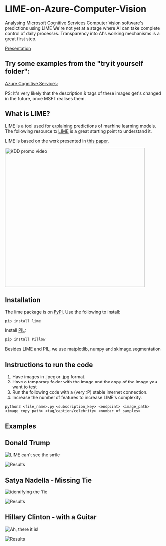 # LIME-on-Azure-Computer-Vision

Analysing Microsoft Cognitive Services Computer Vision software's predictions using LIME
We're not yet at a stage where AI can take complete control of daily processes. Transparency into AI's working mechanisms is a great first step.

[Presentation](https://docs.google.com/presentation/d/1dsar5sA3D1ofe7SD9kDvyD5TIXRUlRGAAlNTV-m_N70/edit?usp=sharing) 
## Try some examples from the "try it yourself folder":

[Azure Cognitive Services:](https://azure.microsoft.com/en-us/services/cognitive-services/computer-vision/#features)


PS: It's very likely that the description & tags of these images get's changed in the future, once MSFT realises them.


## What is LIME?

LIME is a tool used for explaining predictions of machine learning models. The following resource to [LIME](https://github.com/marcotcr/lime) is a great starting point to understand it.

LIME is based on the work presented in [this paper](https://arxiv.org/abs/1602.04938).

<a href="https://www.youtube.com/watch?v=hUnRCxnydCc" target="_blank"><img src="video_start.png" width="450" alt="KDD promo video"/></a>

## Installation

The lime package is on [PyPI](https://pypi.python.org/pypi/lime). Use the following to install:

```sh
pip install lime
```

Install [PIL](https://pypi.python.org/pypi/Pillow/2.2.1):

```sh
pip install Pillow
```

Besides LIME and PIL, we use matplotlib, numpy and skimage.segmentation

## Instructions to run the code
1. Have images in .jpeg or .jpg format.
2. Have a temporary folder with the image and the copy of the image you want to test
3. Run the following code with a (very :P) stable internet connection.
4. Increase the number of features to increase LIME's complexity.

```
python3 <file_name>.py <subscription_key> <endpoint> <image_path> <image_copy_path> <tag/caption/celebrity> <number_of_samples> 
```


## Examples

## Donald Trump 

![LIME can't see the smile](Examples/Donald%20Trump%20Smiling.png)



![Results](Examples/Results_Donald%20Trump%20Smiling.png)



## Satya Nadella - Missing Tie

![Identifying the Tie](Examples/Satya%20tie.jpg)



![Results](Examples/Results%20satya_tie_10000.png)



## Hillary Clinton - with a Guitar

![Ah, there it is!](Examples/Performing%20Hillary.png)



![Results](Examples/Results_Performing%20Hillary.png)

